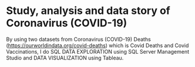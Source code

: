 # Study, analysis and data story of Coronavirus (COVID-19) 
By using two datasets from Coronavirus (COVID-19) Deaths (https://ourworldindata.org/covid-deaths) which is Covid Deaths and Covid Vaccinations,
I do SQL DATA EXPLORATION using SQL Server Management Studio and DATA VISUALIZATION using Tableau.
